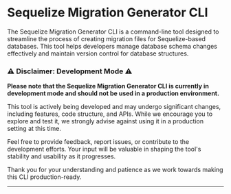 # Sequelize Migration Generator CLI

The Sequelize Migration Generator CLI is a command-line tool designed to streamline the process of creating migration files for Sequelize-based databases. This tool helps developers manage database schema changes effectively and maintain version control for database structures.

### ⚠️ Disclaimer: Development Mode ⚠️

**Please note that the Sequelize Migration Generator CLI is currently in development mode and should not be used in a production environment.**

This tool is actively being developed and may undergo significant changes, including features, code structure, and APIs. While we encourage you to explore and test it, we strongly advise against using it in a production setting at this time.

Feel free to provide feedback, report issues, or contribute to the development efforts. Your input will be valuable in shaping the tool's stability and usability as it progresses.

Thank you for your understanding and patience as we work towards making this CLI production-ready.

---

